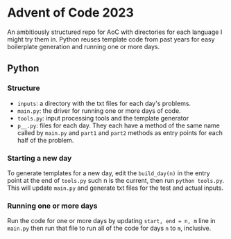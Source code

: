 # Advent of Code 2023

An ambitiously structured repo for AoC with directories for each language I might try them in. Python reuses template code from past years for easy boilerplate generation and running one or more days.

## Python

### Structure
- `inputs`: a directory with the txt files for each day's problems.
- `main.py`: the driver for running one or more days of code.
- `tools.py`: input processing tools and the template generator
- `p__.py`: files for each day. They each have a method of the same name called by `main.py` and `part1` and `part2` methods as entry points for each half of the problem. 

### Starting a new day
To generate templates for a new day, edit the `build_day(n)` in the entry point at the end of `tools.py` such n is the current, then run `python tools.py`. This will update `main.py` and generate txt files for the test and actual inputs. 

### Running one or more days
Run the code for one or more days by updating `start, end = n, m` line in `main.py` then run that file to run all of the code for days `n` to `m`, inclusive. 